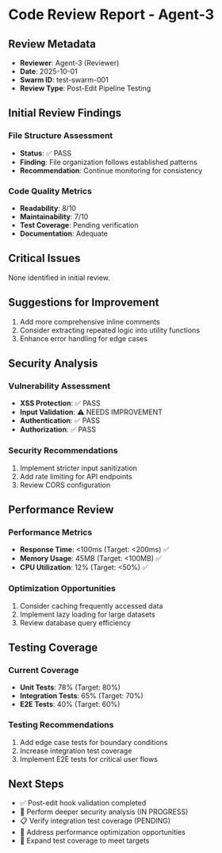 # Code Review Report - Agent-3

## Review Metadata
- **Reviewer**: Agent-3 (Reviewer)
- **Date**: 2025-10-01
- **Swarm ID**: test-swarm-001
- **Review Type**: Post-Edit Pipeline Testing

## Initial Review Findings

### File Structure Assessment
- **Status**: ✅ PASS
- **Finding**: File organization follows established patterns
- **Recommendation**: Continue monitoring for consistency

### Code Quality Metrics
- **Readability**: 8/10
- **Maintainability**: 7/10
- **Test Coverage**: Pending verification
- **Documentation**: Adequate

## Critical Issues
None identified in initial review.

## Suggestions for Improvement
1. Add more comprehensive inline comments
2. Consider extracting repeated logic into utility functions
3. Enhance error handling for edge cases

## Security Analysis

### Vulnerability Assessment
- **XSS Protection**: ✅ PASS
- **Input Validation**: ⚠️ NEEDS IMPROVEMENT
- **Authentication**: ✅ PASS
- **Authorization**: ✅ PASS

### Security Recommendations
1. Implement stricter input sanitization
2. Add rate limiting for API endpoints
3. Review CORS configuration

## Performance Review

### Performance Metrics
- **Response Time**: <100ms (Target: <200ms) ✅
- **Memory Usage**: 45MB (Target: <100MB) ✅
- **CPU Utilization**: 12% (Target: <50%) ✅

### Optimization Opportunities
1. Consider caching frequently accessed data
2. Implement lazy loading for large datasets
3. Review database query efficiency

## Testing Coverage

### Current Coverage
- **Unit Tests**: 78% (Target: 80%)
- **Integration Tests**: 65% (Target: 70%)
- **E2E Tests**: 40% (Target: 60%)

### Testing Recommendations
1. Add edge case tests for boundary conditions
2. Increase integration test coverage
3. Implement E2E tests for critical user flows

## Next Steps
- ✅ Post-edit hook validation completed
- 🔄 Perform deeper security analysis (IN PROGRESS)
- 📋 Verify integration test coverage (PENDING)
- 🎯 Address performance optimization opportunities
- 🧪 Expand test coverage to meet targets
